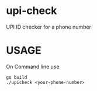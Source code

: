 # upi-check
UPI ID checker for a phone number

# USAGE

On Command line use 

```
go build
./upicheck <your-phone-number>
```
